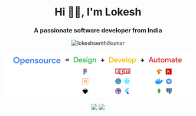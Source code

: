 <h1 align="center">Hi 👋🏻, I'm Lokesh</h1>
<h3 align="center">A passionate software developer from India</h3>

<p align="center"> <img src="https://komarev.com/ghpvc/?username=lokeshsenthilkumar" alt="lokeshsenthilkumar" /> </p>


<img src="https://github.com/lokeshsenthilkumar/lokeshsenthilkumar/blob/master/linkedin_banner.png" />
<p align="center">
  <img src="https://github-readme-stats.vercel.app/api?username=lokeshsenthilkumar&count_private=true&show_icons=true" height="170px">
  <img src="https://github-readme-stats.vercel.app/api/top-langs/?username=lokeshsenthilkumar&layout=compact" height="170px">
</p>


